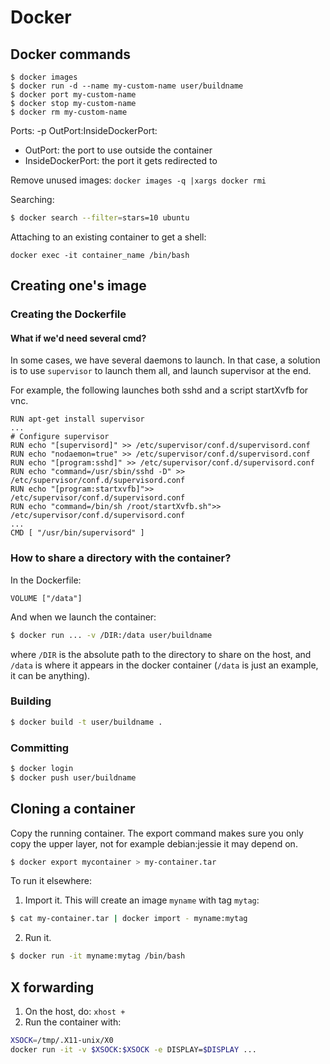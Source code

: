 # Docker

## Docker commands

```
$ docker images
$ docker run -d --name my-custom-name user/buildname
$ docker port my-custom-name
$ docker stop my-custom-name
$ docker rm my-custom-name
```

Ports: -p OutPort:InsideDockerPort:

- OutPort: the port to use outside the container
- InsideDockerPort: the port it gets redirected to

Remove unused images: `docker images -q |xargs docker rmi`

Searching:

```bash
$ docker search --filter=stars=10 ubuntu
```

Attaching to an existing container to get a shell:

`docker exec -it container_name /bin/bash`


## Creating one's image

### Creating the Dockerfile

#### What if we'd need several cmd?

In some cases, we have several daemons to launch. In that case, a solution
is to use `supervisor` to launch them all, and launch supervisor at the end.

For example, the following launches both sshd and a script startXvfb for vnc.
```
RUN apt-get install supervisor
...
# Configure supervisor
RUN echo "[supervisord]" >> /etc/supervisor/conf.d/supervisord.conf
RUN echo "nodaemon=true" >> /etc/supervisor/conf.d/supervisord.conf
RUN echo "[program:sshd]" >> /etc/supervisor/conf.d/supervisord.conf
RUN echo "command=/usr/sbin/sshd -D" >> /etc/supervisor/conf.d/supervisord.conf
RUN echo "[program:startxvfb]">> /etc/supervisor/conf.d/supervisord.conf
RUN echo "command=/bin/sh /root/startXvfb.sh">> /etc/supervisor/conf.d/supervisord.conf
...
CMD [ "/usr/bin/supervisord" ]
```

### How to share a directory with the container?

In the Dockerfile:
```
VOLUME ["/data"]
```

And when we launch the container:

```bash
$ docker run ... -v /DIR:/data user/buildname
```

where `/DIR` is the absolute path to the directory to share on the host, and `/data` is where it appears in the docker container (`/data` is just an example, it can be anything).



### Building

```bash
$ docker build -t user/buildname .
```

### Committing

```bash
$ docker login
$ docker push user/buildname
```

## Cloning a container

Copy the running container. The export command makes sure you only copy the upper layer, not for example debian:jessie it may depend on.

```bash
$ docker export mycontainer > my-container.tar
```

To run it elsewhere:

1. Import it. This will create an image `myname` with tag `mytag`:

```bash
$ cat my-container.tar | docker import - myname:mytag
```

2. Run it.

```bash
$ docker run -it myname:mytag /bin/bash
```

## X forwarding

1. On the host, do: `xhost +`
2. Run the container with:

```bash
XSOCK=/tmp/.X11-unix/X0
docker run -it -v $XSOCK:$XSOCK -e DISPLAY=$DISPLAY ...
```

